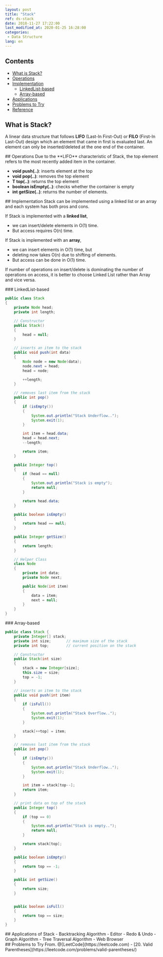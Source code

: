 ```yaml
---
layout: post
title: "Stack"
ref: ds-stack
date: 2018-11-27 17:22:00
last_modified_at: 2020-01-25 16:28:00
categories: 
 - Data Structure
lang: en
---
```


## Contents
- [What is Stack?](#concept)
- [Operations](#op)
- [Implementation](#implement)
  * [LinkedList-based](#linkedlist)
  * [Array-based](#array)
- [Applications](#app)
- [Problems to Try](#try)
- [Reference](#ref)

<div class="divider"></div>

## What is Stack? <a id="concept"></a>
A linear data structure that follows **LIFO** (Last-In First-Out) or **FILO** (First-In Last-Out) design which an element that came in first is evaluated last. An element can only be inserted/deleted at the one end of the container.

<div class="divider"></div>
## Operations <a id="op"></a>
Due to the **LIFO** characteristic of Stack, the top element refers to the most recently added item in the container.

 - **void push(..)**: inserts element at the top
 - **void pop(..)**: removes the top element
 - **T top(..)**: returns the top element
 - **boolean isEmpty(..)**: checks whether the container is empty
 - **int getSize(..)**: returns the number of elements.

<div class="divider"></div>
## Implementation <a id="implement"></a>
 Stack can be implemented using a linked list or an array and each system has both pros and cons.

 If Stack is implemented with a **linked list**,
 - we can insert/delete elements in O(1) time.
 - But access requires O(n) time.  

 If Stack is implemented with an **array**,
 - we can insert elements in O(1) time, but
 - deleting now takes O(n) due to shifting of elements. 
 - But access can be done in O(1) time.

 If number of operations on insert/delete is dominating the number of operations on access, it is better to choose Linked List rather than Array and vice versa.

<div class="divider"></div>
### LinkedList-based <a id="linkedlist"></a>

```java
public class Stack
{
    private Node head;
    private int length;

    // Constructor
    public Stack()
    {
        head = null;
    }

    // inserts an item to the stack
    public void push(int data)
    {
        Node node = new Node(data);
        node.next = head;
        head = node;

        ++length;
    }

    // removes last item from the stack
    public int pop()
    {
        if (isEmpty())
        {
            System.out.println("Stack Underflow..");
            System.exit(1);
        }

        int item = head.data;
        head = head.next;
        --length;

        return item;
    }

    public Integer top()
    {
        if (head == null)
        {
            System.out.println("Stack is empty");
            return null;
        }

        return head.data;
    }

    public boolean isEmpty()
    {
        return head == null;
    }

    public Integer getSize()
    {
        return length;
    }

    // Helper Class
    class Node
    {
        private int data;
        private Node next;

        public Node(int item)
        {
            data = item;
            next = null;
        }
    }
}
```

<div class="divider"></div>
### Array-based <a id="array"></a>

```java
public class Stack {
    private Integer[] stack;
    private int size;       // maximum size of the stack
    private int top;        // current position on the stack

    // Constructor
    public Stack(int size)
    {
        stack = new Integer[size];
        this.size = size;
        top = -1;
    }

    // inserts an item to the stack
    public void push(int item)
    {
        if (isFull())
        {
            System.out.println("Stack Overflow..");
            System.exit(1);
        }

        stack[++top] = item;
    }

    // removes last item from the stack
    public int pop()
    {
        if (isEmpty())
        {
            System.out.println("Stack Underflow..");
            System.exit(1);
        }

        int item = stack[top--];
        return item;
    }

    // print data on top of the stack
    public Integer top()
    {
        if (top == 0)
        {
            System.out.println("Stack is empty..");
            return null;
        }

        return stack[top];
    }

    public boolean isEmpty()
    {
        return top == -1;
    }

    public int getSize()
    {
        return size;
    }


    public boolean isFull()
    {
        return top == size;
    }
}
```

<div class="divider"></div>
## Applications of Stack <a id="app"></a>
- Backtracking Algorithm
- Editor - Redo & Undo
- Graph Algorithm
- Tree Traversal Algorithm
- Web Browser

<div class="divider"></div>
## Problems to Try <a id="try"></a>
From. @[LeetCode](https://leetcode.com)  
- [20. Valid Parentheses](https://leetcode.com/problems/valid-parentheses/)
